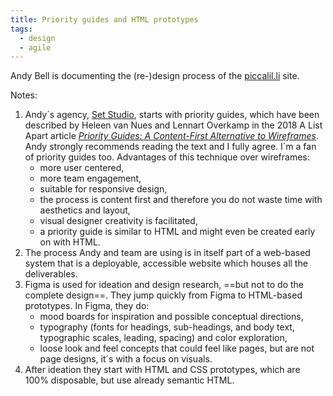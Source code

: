 ```yaml
---
title: Priority guides and HTML prototypes
tags: 
  - design
  - agile
---
```

Andy Bell is documenting the (re-)design process of the [piccalil.li](https://piccalil.li/blog/redesigning-piccalilli-the-first-part-of-the-design-process) site.

Notes:

1. Andy´s agency, [Set Studio](https://set.studio), starts with priority guides, which have been described by Heleen van Nues and Lennart Overkamp in the 2018 A List Apart article [<cite>Priority Guides: A Content-First Alternative to Wireframes</cite>](https://alistapart.com/article/priority-guides-a-content-first-alternative-to-wireframes/). Andy strongly recommends reading the text and I fully agree. I´m a fan of priority guides too. Advantages of this technique over wireframes: 
	 - more user centered,
	 - more team engagement,
	 - suitable for responsive design, 
	 - the process is content first and therefore you do not waste time with aesthetics and layout, 
	 - visual designer creativity is facilitated,
	 - a priority guide is similar to HTML and might even be created early on with HTML.
2. The process Andy and team are using is in itself part of a web-based system that is a deployable, accessible website which houses all the deliverables.
3. Figma is used for ideation and design research, ==but not to do the complete design==. They jump quickly from Figma to HTML-based prototypes. In Figma, they do:
   - mood boards for inspiration and possible conceptual directions,
   - typography (fonts for headings, sub-headings, and body text, typographic scales, leading, spacing) and color exploration,
   - loose look and feel concepts that could feel like pages, but are not page designs, it´s with a focus on visuals.
4. After ideation they start with HTML and CSS prototypes, which are 100% disposable, but use already semantic HTML.



